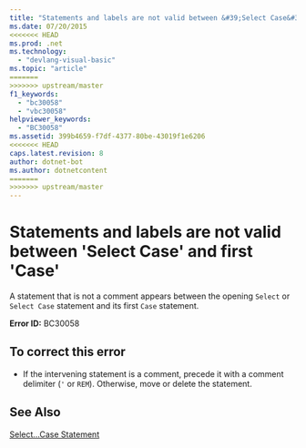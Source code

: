 ```yaml
---
title: "Statements and labels are not valid between &#39;Select Case&#39; and first &#39;Case&#39;"
ms.date: 07/20/2015
<<<<<<< HEAD
ms.prod: .net
ms.technology: 
  - "devlang-visual-basic"
ms.topic: "article"
=======
>>>>>>> upstream/master
f1_keywords: 
  - "bc30058"
  - "vbc30058"
helpviewer_keywords: 
  - "BC30058"
ms.assetid: 399b4659-f7df-4377-80be-43019f1e6206
<<<<<<< HEAD
caps.latest.revision: 8
author: dotnet-bot
ms.author: dotnetcontent
=======
>>>>>>> upstream/master
---
```

# Statements and labels are not valid between &#39;Select Case&#39; and first &#39;Case&#39;
A statement that is not a comment appears between the opening `Select` or `Select Case` statement and its first `Case` statement.  
  
 **Error ID:** BC30058  
  
## To correct this error  
  
-   If the intervening statement is a comment, precede it with a comment delimiter (`'` or `REM`). Otherwise, move or delete the statement.  
  
## See Also  
 [Select...Case Statement](../../visual-basic/language-reference/statements/select-case-statement.md)
